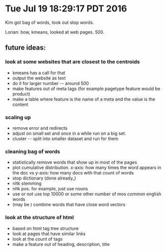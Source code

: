 
# Tue Jul 19 18:29:17 PDT 2016


Kim got bag of words, took out stop words.

Lorian: bow, kmeans, looked at web pages. 500. 


## future ideas:

### look at some websites that are closest to the centroids 
- kmeans has a call for that
- output the website as text
- do it for larger number -- around 500
- make features out of meta tags (for example pagetype feature would be product)
- make a table where feature is the name of a meta and the value is the content

### scaling up 
- remove error and redirects
- adjust on small set and once in a while run on a big set.
- cluster -- split into smaller dataset and run for them

### cleaning bag of words
- statistically remove words that show up in most of the pages
- plot cumulative distribution. x-axis: how many times the word appears in the doc vs y-axis: how many docs with that count of words
- stop dictionary (done already_)
- nltk stemming
- nltk pos. for example, just use nouns 
- use or not use top 10000 or some other number of mos common english words
- (may be ) combine words that have close word vectors

### look at the structure of html
- based on html tag tree structure
- look at pages that have similar links
- look at the count of tags 
- make a feature out of heading, description, title 



